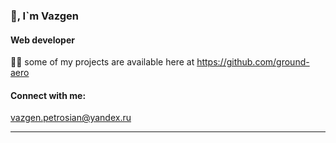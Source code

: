 ### 👋, I`m Vazgen

#### Web developer
👨‍💻 some of my projects are available here at https://github.com/ground-aero

#### Connect with me:
vazgen.petrosian@yandex.ru
____
<!--

-->
